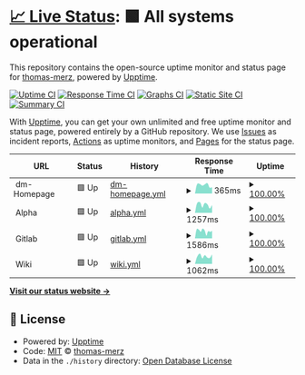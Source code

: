 # [📈 Live Status](https://thomas-merz.github.io/upptime): <!--live status--> **🟩 All systems operational**

This repository contains the open-source uptime monitor and status page for [thomas-merz](https://thomas-merz.github.io/upptime), powered by [Upptime](https://github.com/upptime/upptime).

[![Uptime CI](https://github.com/thomas-merz.svg)](https://github.com/thomas-merz/upptime/actions?query=workflow%3A%22Uptime+CI%22)
[![Response Time CI](https://github.com/thomas-merz/upptime/workflows/Response%20Time%20CI/badge.svg)](https://github.com/thomas-merz/upptime/actions?query=workflow%3A%22Response+Time+CI%22)
[![Graphs CI](https://github.com/thomas-merz/upptime/workflows/Graphs%20CI/badge.svg)](https://github.com/thomas-merz/upptime/actions?query=workflow%3A%22Graphs+CI%22)
[![Static Site CI](https://github.com/thomas-merz/upptime/workflows/Static%20Site%20CI/badge.svg)](https://github.com/thomas-merz/upptime/actions?query=workflow%3A%22Static+Site+CI%22)
[![Summary CI](https://github.com/thomas-merz/upptime/workflows/Summary%20CI/badge.svg)](https://github.com/thomas-merz/upptime/actions?query=workflow%3A%22Summary+CI%22)

With [Upptime](https://upptime.js.org), you can get your own unlimited and free uptime monitor and status page, powered entirely by a GitHub repository. We use [Issues](https://github.com/thomas-merz/upptime/issues) as incident reports, [Actions](https://github.com/thomas-merz/upptime/actions) as uptime monitors, and [Pages](https://thomas-merz.github.io/upptime) for the status page.

<!--start: status pages-->
<!-- This summary is generated by Upptime (https://github.com/upptime/upptime) -->
<!-- Do not edit this manually, your changes will be overwritten -->
<!-- prettier-ignore -->
| URL | Status | History | Response Time | Uptime |
| --- | ------ | ------- | ------------- | ------ |
| <img alt="" src="https://upload.wikimedia.org/wikipedia/commons/thumb/5/50/Dm_Logo.svg/320px-Dm_Logo.svg.png" height="13"> dm-Homepage | 🟩 Up | [dm-homepage.yml](https://github.com/thomas-merz/upptime/commits/HEAD/history/dm-homepage.yml) | <details><summary><img alt="Response time graph" src="./graphs/dm-homepage/response-time-week.png" height="20"> 365ms</summary><br><a href="https://thomas-merz.github.io/upptime/history/dm-homepage"><img alt="Response time 363" src="https://img.shields.io/endpoint?url=https%3A%2F%2Fraw.githubusercontent.com%2Fthomas-merz%2Fupptime%2FHEAD%2Fapi%2Fdm-homepage%2Fresponse-time.json"></a><br><a href="https://thomas-merz.github.io/upptime/history/dm-homepage"><img alt="24-hour response time 270" src="https://img.shields.io/endpoint?url=https%3A%2F%2Fraw.githubusercontent.com%2Fthomas-merz%2Fupptime%2FHEAD%2Fapi%2Fdm-homepage%2Fresponse-time-day.json"></a><br><a href="https://thomas-merz.github.io/upptime/history/dm-homepage"><img alt="7-day response time 365" src="https://img.shields.io/endpoint?url=https%3A%2F%2Fraw.githubusercontent.com%2Fthomas-merz%2Fupptime%2FHEAD%2Fapi%2Fdm-homepage%2Fresponse-time-week.json"></a><br><a href="https://thomas-merz.github.io/upptime/history/dm-homepage"><img alt="30-day response time 351" src="https://img.shields.io/endpoint?url=https%3A%2F%2Fraw.githubusercontent.com%2Fthomas-merz%2Fupptime%2FHEAD%2Fapi%2Fdm-homepage%2Fresponse-time-month.json"></a><br><a href="https://thomas-merz.github.io/upptime/history/dm-homepage"><img alt="1-year response time 367" src="https://img.shields.io/endpoint?url=https%3A%2F%2Fraw.githubusercontent.com%2Fthomas-merz%2Fupptime%2FHEAD%2Fapi%2Fdm-homepage%2Fresponse-time-year.json"></a></details> | <details><summary><a href="https://thomas-merz.github.io/upptime/history/dm-homepage">100.00%</a></summary><a href="https://thomas-merz.github.io/upptime/history/dm-homepage"><img alt="All-time uptime 100.00%" src="https://img.shields.io/endpoint?url=https%3A%2F%2Fraw.githubusercontent.com%2Fthomas-merz%2Fupptime%2FHEAD%2Fapi%2Fdm-homepage%2Fuptime.json"></a><br><a href="https://thomas-merz.github.io/upptime/history/dm-homepage"><img alt="24-hour uptime 100.00%" src="https://img.shields.io/endpoint?url=https%3A%2F%2Fraw.githubusercontent.com%2Fthomas-merz%2Fupptime%2FHEAD%2Fapi%2Fdm-homepage%2Fuptime-day.json"></a><br><a href="https://thomas-merz.github.io/upptime/history/dm-homepage"><img alt="7-day uptime 100.00%" src="https://img.shields.io/endpoint?url=https%3A%2F%2Fraw.githubusercontent.com%2Fthomas-merz%2Fupptime%2FHEAD%2Fapi%2Fdm-homepage%2Fuptime-week.json"></a><br><a href="https://thomas-merz.github.io/upptime/history/dm-homepage"><img alt="30-day uptime 100.00%" src="https://img.shields.io/endpoint?url=https%3A%2F%2Fraw.githubusercontent.com%2Fthomas-merz%2Fupptime%2FHEAD%2Fapi%2Fdm-homepage%2Fuptime-month.json"></a><br><a href="https://thomas-merz.github.io/upptime/history/dm-homepage"><img alt="1-year uptime 100.00%" src="https://img.shields.io/endpoint?url=https%3A%2F%2Fraw.githubusercontent.com%2Fthomas-merz%2Fupptime%2FHEAD%2Fapi%2Fdm-homepage%2Fuptime-year.json"></a></details>
| <img alt="" src="https://icons.duckduckgo.com/ip3/null.ico" height="13"> Alpha | 🟩 Up | [alpha.yml](https://github.com/thomas-merz/upptime/commits/HEAD/history/alpha.yml) | <details><summary><img alt="Response time graph" src="./graphs/alpha/response-time-week.png" height="20"> 1257ms</summary><br><a href="https://thomas-merz.github.io/upptime/history/alpha"><img alt="Response time 1368" src="https://img.shields.io/endpoint?url=https%3A%2F%2Fraw.githubusercontent.com%2Fthomas-merz%2Fupptime%2FHEAD%2Fapi%2Falpha%2Fresponse-time.json"></a><br><a href="https://thomas-merz.github.io/upptime/history/alpha"><img alt="24-hour response time 1195" src="https://img.shields.io/endpoint?url=https%3A%2F%2Fraw.githubusercontent.com%2Fthomas-merz%2Fupptime%2FHEAD%2Fapi%2Falpha%2Fresponse-time-day.json"></a><br><a href="https://thomas-merz.github.io/upptime/history/alpha"><img alt="7-day response time 1257" src="https://img.shields.io/endpoint?url=https%3A%2F%2Fraw.githubusercontent.com%2Fthomas-merz%2Fupptime%2FHEAD%2Fapi%2Falpha%2Fresponse-time-week.json"></a><br><a href="https://thomas-merz.github.io/upptime/history/alpha"><img alt="30-day response time 1388" src="https://img.shields.io/endpoint?url=https%3A%2F%2Fraw.githubusercontent.com%2Fthomas-merz%2Fupptime%2FHEAD%2Fapi%2Falpha%2Fresponse-time-month.json"></a><br><a href="https://thomas-merz.github.io/upptime/history/alpha"><img alt="1-year response time 1359" src="https://img.shields.io/endpoint?url=https%3A%2F%2Fraw.githubusercontent.com%2Fthomas-merz%2Fupptime%2FHEAD%2Fapi%2Falpha%2Fresponse-time-year.json"></a></details> | <details><summary><a href="https://thomas-merz.github.io/upptime/history/alpha">100.00%</a></summary><a href="https://thomas-merz.github.io/upptime/history/alpha"><img alt="All-time uptime 100.00%" src="https://img.shields.io/endpoint?url=https%3A%2F%2Fraw.githubusercontent.com%2Fthomas-merz%2Fupptime%2FHEAD%2Fapi%2Falpha%2Fuptime.json"></a><br><a href="https://thomas-merz.github.io/upptime/history/alpha"><img alt="24-hour uptime 100.00%" src="https://img.shields.io/endpoint?url=https%3A%2F%2Fraw.githubusercontent.com%2Fthomas-merz%2Fupptime%2FHEAD%2Fapi%2Falpha%2Fuptime-day.json"></a><br><a href="https://thomas-merz.github.io/upptime/history/alpha"><img alt="7-day uptime 100.00%" src="https://img.shields.io/endpoint?url=https%3A%2F%2Fraw.githubusercontent.com%2Fthomas-merz%2Fupptime%2FHEAD%2Fapi%2Falpha%2Fuptime-week.json"></a><br><a href="https://thomas-merz.github.io/upptime/history/alpha"><img alt="30-day uptime 100.00%" src="https://img.shields.io/endpoint?url=https%3A%2F%2Fraw.githubusercontent.com%2Fthomas-merz%2Fupptime%2FHEAD%2Fapi%2Falpha%2Fuptime-month.json"></a><br><a href="https://thomas-merz.github.io/upptime/history/alpha"><img alt="1-year uptime 100.00%" src="https://img.shields.io/endpoint?url=https%3A%2F%2Fraw.githubusercontent.com%2Fthomas-merz%2Fupptime%2FHEAD%2Fapi%2Falpha%2Fuptime-year.json"></a></details>
| <img alt="" src="https://icons.duckduckgo.com/ip3/null.ico" height="13"> Gitlab | 🟩 Up | [gitlab.yml](https://github.com/thomas-merz/upptime/commits/HEAD/history/gitlab.yml) | <details><summary><img alt="Response time graph" src="./graphs/gitlab/response-time-week.png" height="20"> 1586ms</summary><br><a href="https://thomas-merz.github.io/upptime/history/gitlab"><img alt="Response time 1698" src="https://img.shields.io/endpoint?url=https%3A%2F%2Fraw.githubusercontent.com%2Fthomas-merz%2Fupptime%2FHEAD%2Fapi%2Fgitlab%2Fresponse-time.json"></a><br><a href="https://thomas-merz.github.io/upptime/history/gitlab"><img alt="24-hour response time 1616" src="https://img.shields.io/endpoint?url=https%3A%2F%2Fraw.githubusercontent.com%2Fthomas-merz%2Fupptime%2FHEAD%2Fapi%2Fgitlab%2Fresponse-time-day.json"></a><br><a href="https://thomas-merz.github.io/upptime/history/gitlab"><img alt="7-day response time 1586" src="https://img.shields.io/endpoint?url=https%3A%2F%2Fraw.githubusercontent.com%2Fthomas-merz%2Fupptime%2FHEAD%2Fapi%2Fgitlab%2Fresponse-time-week.json"></a><br><a href="https://thomas-merz.github.io/upptime/history/gitlab"><img alt="30-day response time 1598" src="https://img.shields.io/endpoint?url=https%3A%2F%2Fraw.githubusercontent.com%2Fthomas-merz%2Fupptime%2FHEAD%2Fapi%2Fgitlab%2Fresponse-time-month.json"></a><br><a href="https://thomas-merz.github.io/upptime/history/gitlab"><img alt="1-year response time 1719" src="https://img.shields.io/endpoint?url=https%3A%2F%2Fraw.githubusercontent.com%2Fthomas-merz%2Fupptime%2FHEAD%2Fapi%2Fgitlab%2Fresponse-time-year.json"></a></details> | <details><summary><a href="https://thomas-merz.github.io/upptime/history/gitlab">100.00%</a></summary><a href="https://thomas-merz.github.io/upptime/history/gitlab"><img alt="All-time uptime 99.86%" src="https://img.shields.io/endpoint?url=https%3A%2F%2Fraw.githubusercontent.com%2Fthomas-merz%2Fupptime%2FHEAD%2Fapi%2Fgitlab%2Fuptime.json"></a><br><a href="https://thomas-merz.github.io/upptime/history/gitlab"><img alt="24-hour uptime 100.00%" src="https://img.shields.io/endpoint?url=https%3A%2F%2Fraw.githubusercontent.com%2Fthomas-merz%2Fupptime%2FHEAD%2Fapi%2Fgitlab%2Fuptime-day.json"></a><br><a href="https://thomas-merz.github.io/upptime/history/gitlab"><img alt="7-day uptime 100.00%" src="https://img.shields.io/endpoint?url=https%3A%2F%2Fraw.githubusercontent.com%2Fthomas-merz%2Fupptime%2FHEAD%2Fapi%2Fgitlab%2Fuptime-week.json"></a><br><a href="https://thomas-merz.github.io/upptime/history/gitlab"><img alt="30-day uptime 100.00%" src="https://img.shields.io/endpoint?url=https%3A%2F%2Fraw.githubusercontent.com%2Fthomas-merz%2Fupptime%2FHEAD%2Fapi%2Fgitlab%2Fuptime-month.json"></a><br><a href="https://thomas-merz.github.io/upptime/history/gitlab"><img alt="1-year uptime 99.85%" src="https://img.shields.io/endpoint?url=https%3A%2F%2Fraw.githubusercontent.com%2Fthomas-merz%2Fupptime%2FHEAD%2Fapi%2Fgitlab%2Fuptime-year.json"></a></details>
| <img alt="" src="https://icons.duckduckgo.com/ip3/null.ico" height="13"> Wiki | 🟩 Up | [wiki.yml](https://github.com/thomas-merz/upptime/commits/HEAD/history/wiki.yml) | <details><summary><img alt="Response time graph" src="./graphs/wiki/response-time-week.png" height="20"> 1062ms</summary><br><a href="https://thomas-merz.github.io/upptime/history/wiki"><img alt="Response time 1150" src="https://img.shields.io/endpoint?url=https%3A%2F%2Fraw.githubusercontent.com%2Fthomas-merz%2Fupptime%2FHEAD%2Fapi%2Fwiki%2Fresponse-time.json"></a><br><a href="https://thomas-merz.github.io/upptime/history/wiki"><img alt="24-hour response time 1302" src="https://img.shields.io/endpoint?url=https%3A%2F%2Fraw.githubusercontent.com%2Fthomas-merz%2Fupptime%2FHEAD%2Fapi%2Fwiki%2Fresponse-time-day.json"></a><br><a href="https://thomas-merz.github.io/upptime/history/wiki"><img alt="7-day response time 1062" src="https://img.shields.io/endpoint?url=https%3A%2F%2Fraw.githubusercontent.com%2Fthomas-merz%2Fupptime%2FHEAD%2Fapi%2Fwiki%2Fresponse-time-week.json"></a><br><a href="https://thomas-merz.github.io/upptime/history/wiki"><img alt="30-day response time 1096" src="https://img.shields.io/endpoint?url=https%3A%2F%2Fraw.githubusercontent.com%2Fthomas-merz%2Fupptime%2FHEAD%2Fapi%2Fwiki%2Fresponse-time-month.json"></a><br><a href="https://thomas-merz.github.io/upptime/history/wiki"><img alt="1-year response time 1130" src="https://img.shields.io/endpoint?url=https%3A%2F%2Fraw.githubusercontent.com%2Fthomas-merz%2Fupptime%2FHEAD%2Fapi%2Fwiki%2Fresponse-time-year.json"></a></details> | <details><summary><a href="https://thomas-merz.github.io/upptime/history/wiki">100.00%</a></summary><a href="https://thomas-merz.github.io/upptime/history/wiki"><img alt="All-time uptime 100.00%" src="https://img.shields.io/endpoint?url=https%3A%2F%2Fraw.githubusercontent.com%2Fthomas-merz%2Fupptime%2FHEAD%2Fapi%2Fwiki%2Fuptime.json"></a><br><a href="https://thomas-merz.github.io/upptime/history/wiki"><img alt="24-hour uptime 100.00%" src="https://img.shields.io/endpoint?url=https%3A%2F%2Fraw.githubusercontent.com%2Fthomas-merz%2Fupptime%2FHEAD%2Fapi%2Fwiki%2Fuptime-day.json"></a><br><a href="https://thomas-merz.github.io/upptime/history/wiki"><img alt="7-day uptime 100.00%" src="https://img.shields.io/endpoint?url=https%3A%2F%2Fraw.githubusercontent.com%2Fthomas-merz%2Fupptime%2FHEAD%2Fapi%2Fwiki%2Fuptime-week.json"></a><br><a href="https://thomas-merz.github.io/upptime/history/wiki"><img alt="30-day uptime 100.00%" src="https://img.shields.io/endpoint?url=https%3A%2F%2Fraw.githubusercontent.com%2Fthomas-merz%2Fupptime%2FHEAD%2Fapi%2Fwiki%2Fuptime-month.json"></a><br><a href="https://thomas-merz.github.io/upptime/history/wiki"><img alt="1-year uptime 100.00%" src="https://img.shields.io/endpoint?url=https%3A%2F%2Fraw.githubusercontent.com%2Fthomas-merz%2Fupptime%2FHEAD%2Fapi%2Fwiki%2Fuptime-year.json"></a></details>

<!--end: status pages-->

[**Visit our status website →**](https://thomas-merz.github.io/upptime)

## 📄 License

- Powered by: [Upptime](https://github.com/upptime/upptime)
- Code: [MIT](./LICENSE) © [thomas-merz](https://thomas-merz.github.io/upptime)
- Data in the `./history` directory: [Open Database License](https://opendatacommons.org/licenses/odbl/1-0/)
